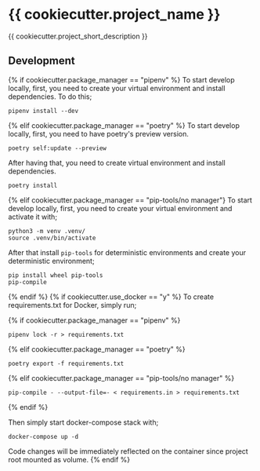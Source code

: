 # {{ cookiecutter.project_name }}

{{ cookiecutter.project_short_description }}

## Development

{% if cookiecutter.package_manager == "pipenv" %}
To start develop locally, first, you need to create your virtual environment and install dependencies. To do this;

```
pipenv install --dev
```
{% elif cookiecutter.package_manager == "poetry" %}
To start develop locally, first, you need to have poetry's preview version.

```
poetry self:update --preview
```

After having that, you need to create virtual environment and install dependencies.

```
poetry install
```
{% elif cookiecutter.package_manager == "pip-tools/no manager"}
To start develop locally, first, you need to create your virtual environment and activate it with;
```
python3 -m venv .venv/
source .venv/bin/activate
```

After that install `pip-tools` for deterministic environments and create your deterministic environment;

```
pip install wheel pip-tools
pip-compile
```
{% endif %}
{% if cookiecutter.use_docker == "y" %}
To create requirements.txt for Docker, simply run;

{% if cookiecutter.package_manager == "pipenv" %}
```
pipenv lock -r > requirements.txt
```
{% elif cookiecutter.package_manager == "poetry" %}
```
poetry export -f requirements.txt
```
{% elif cookiecutter.package_manager == "pip-tools/no manager" %}
```
pip-compile - --output-file=- < requirements.in > requirements.txt
```
{% endif %}

Then simply start docker-compose stack with;

```
docker-compose up -d
```

Code changes will be immediately reflected on the container since project root mounted as volume.
{% endif %}
